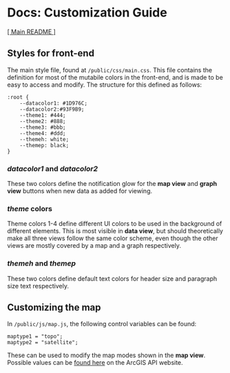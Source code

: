 # Docs: Customization Guide
[[ Main README ]](../README.md)

## Styles for front-end
The main style file, found at `/public/css/main.css`. This file contains the definition for most of the mutabile colors in the front-end, and is made to be easy to access and modify. The structure for this defined as follows:
```
:root {
    --datacolor1: #1D976C;
    --datacolor2:#93F9B9;
    --theme1: #444;
    --theme2: #888;
    --theme3: #bbb;
    --theme4: #ddd;
    --themeh: white;
    --themep: black;
}
```
### ***datacolor1* and *datacolor2***
These two colors define the notification glow for the **map view** and **graph view** buttons when new data as added for viewing.

### ***theme* colors**
Theme colors 1-4 define different UI colors to be used in the background of different elements. This is most visible in **data view**, but should theoretically make all three views follow the same color scheme, even though the other views are mostly covered by a map and a graph respectively.

### ***themeh* and *themep***
These two colors define default text colors for header size and paragraph size text respectively.

## Customizing the map
In `/public/js/map.js`, the following control variables can be found:
```
maptype1 = "topo";
maptype2 = "satellite";
```
These can be used to modify the map modes shown in the **map view**. Possible values can be [found here](https://developers.arcgis.com/javascript/latest/api-reference/esri-Map.html#basemap) on the ArcGIS API website.